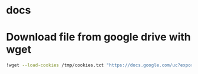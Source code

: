 # docs


# Download file from google drive with wget
```bash
!wget --load-cookies /tmp/cookies.txt "https://docs.google.com/uc?export=download&confirm=$(wget --quiet --save-cookies /tmp/cookies.txt --keep-session-cookies --no-check-certificate 'https://docs.google.com/uc?export=download&id=<id_file>' -O- | sed -rn 's/.*confirm=([0-9A-Za-z_]+).*/\1\n/p')&id=<id_file>" -O FILENAME && rm -rf /tmp/cookies.txt
```

